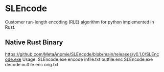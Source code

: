 # SLEncode
Customer run-length encoding (RLE) algorithm for python implemented in Rust.

## Native Rust Binary
https://github.com/MetaAnomie/SLEncode/blob/main/releases/v0.1.0/SLEncode.exe
Usage: 
SLEncode.exe encode infile.txt outfile.enc
SLEncode.exe decode outfile.enc orig.txt
